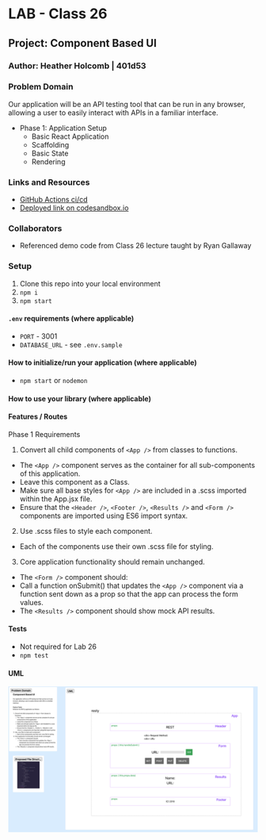 # LAB - Class 26

## Project: Component Based UI

### Author: Heather Holcomb | 401d53

### Problem Domain

Our application will be an API testing tool that can be run in any browser, allowing a user to easily interact with APIs in a familiar interface.

- Phase 1: Application Setup
  - Basic React Application
  - Scaffolding
  - Basic State
  - Rendering

### Links and Resources

- [GitHub Actions ci/cd](https://github.com/holcombheather/resty/actions)
- [Deployed link on codesandbox.io](https://codesandbox.io/p/github/holcombheather/resty/main?layout=%257B%2522sidebarPanel%2522%253A%2522EXPLORER%2522%252C%2522rootPanelGroup%2522%253A%257B%2522direction%2522%253A%2522horizontal%2522%252C%2522type%2522%253A%2522PANEL_GROUP%2522%252C%2522id%2522%253A%2522ROOT_LAYOUT%2522%252C%2522panels%2522%253A%255B%257B%2522type%2522%253A%2522PANEL_GROUP%2522%252C%2522direction%2522%253A%2522horizontal%2522%252C%2522id%2522%253A%2522EDITOR%2522%252C%2522panels%2522%253A%255B%257B%2522type%2522%253A%2522PANEL%2522%252C%2522panelType%2522%253A%2522TABS%2522%252C%2522id%2522%253A%2522clj4xxrxy000b3b6m052trjvd%2522%257D%255D%252C%2522sizes%2522%253A%255B100%255D%257D%252C%257B%2522type%2522%253A%2522PANEL_GROUP%2522%252C%2522direction%2522%253A%2522horizontal%2522%252C%2522id%2522%253A%2522DEVTOOLS%2522%252C%2522panels%2522%253A%255B%257B%2522type%2522%253A%2522PANEL%2522%252C%2522panelType%2522%253A%2522TABS%2522%252C%2522id%2522%253A%2522clj4xxrxy000d3b6ml1utb33r%2522%257D%255D%252C%2522sizes%2522%253A%255B100%255D%257D%255D%252C%2522sizes%2522%253A%255B50%252C50%255D%257D%252C%2522tabbedPanels%2522%253A%257B%2522clj4xxrxy000b3b6m052trjvd%2522%253A%257B%2522tabs%2522%253A%255B%257B%2522id%2522%253A%2522clj4xxrxy000a3b6mu2ilat2d%2522%252C%2522mode%2522%253A%2522permanent%2522%252C%2522type%2522%253A%2522FILE%2522%252C%2522filepath%2522%253A%2522%252FREADME.md%2522%257D%255D%252C%2522id%2522%253A%2522clj4xxrxy000b3b6m052trjvd%2522%252C%2522activeTabId%2522%253A%2522clj4xxrxy000a3b6mu2ilat2d%2522%257D%252C%2522clj4xxrxy000d3b6ml1utb33r%2522%253A%257B%2522id%2522%253A%2522clj4xxrxy000d3b6ml1utb33r%2522%252C%2522activeTabId%2522%253A%2522clj4xycuc00do3b6mpa32ns85%2522%252C%2522tabs%2522%253A%255B%257B%2522type%2522%253A%2522TASK_LOG%2522%252C%2522taskId%2522%253A%2522start%2522%252C%2522id%2522%253A%2522clj4xyac1008n3b6mbk8upibu%2522%252C%2522mode%2522%253A%2522permanent%2522%257D%252C%257B%2522type%2522%253A%2522TASK_PORT%2522%252C%2522taskId%2522%253A%2522start%2522%252C%2522port%2522%253A3000%252C%2522id%2522%253A%2522clj4xycuc00do3b6mpa32ns85%2522%252C%2522mode%2522%253A%2522permanent%2522%252C%2522path%2522%253A%2522%252F%2522%257D%255D%257D%257D%252C%2522showDevtools%2522%253Atrue%252C%2522showSidebar%2522%253Atrue%252C%2522sidebarPanelSize%2522%253A15%257D)

### Collaborators

- Referenced demo code from Class 26 lecture taught by Ryan Gallaway

### Setup

1. Clone this repo into your local environment
2. `npm i`
3. `npm start`

#### `.env` requirements (where applicable)

- `PORT` - 3001
- `DATABASE_URL` - see `.env.sample`

#### How to initialize/run your application (where applicable)

- `npm start` or `nodemon`

#### How to use your library (where applicable)

#### Features / Routes

Phase 1 Requirements
1. Convert all child components of `<App />` from classes to functions.
  - The `<App />` component serves as the container for all sub-components of this application.
  - Leave this component as a Class.
  - Make sure all base styles for `<App />` are included in a .scss imported within the App.jsx file.
  - Ensure that the `<Header />`, `<Footer />`, `<Results />` and `<Form />` components are imported using ES6 import syntax.
2. Use .scss files to style each component.
  - Each of the components use their own .scss file for styling.
3. Core application functionality should remain unchanged.
  - The `<Form />` component should:
  - Call a function onSubmit() that updates the `<App />` component via a function sent down as a prop so that the app can process the form values.
  - The `<Results />` component should show mock API results.

#### Tests
- Not required for Lab 26
- `npm test`


#### UML

![UML for Class 26](UML_class26.png)
